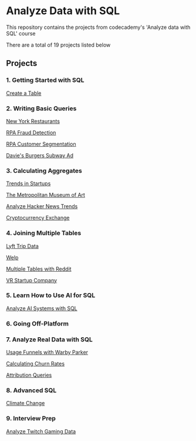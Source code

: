 # Analyze Data with SQL

This repository contains the projects from codecademy's 'Analyze data with SQL' course

There are a total of 19 projects listed below 

## Projects
### 1. Getting Started with SQL
[Create a Table](create_a_table.md)

### 2. Writing Basic Queries
[New York Restaurants](new_york_restaurants.md)

[RPA Fraud Detection](rpa_fraud_detection.md)

[RPA Customer Segmentation](rpa_customer_segmentation.md)

[Davie's Burgers Subway Ad](davies_burgers_subway_ad.md)


### 3. Calculating Aggregates
[Trends in Startups](trends_in_startups.md)

[The Metropolitan Museum of Art](the_metropolitan_museum_of_art.md)

[Analyze Hacker News Trends](Analyze_hacker_news_trends.md)

[Cryptocurrency Exchange](cryptocurrency_exchange.md)

### 4. Joining Multiple Tables
[Lyft Trip Data](lyft_trip_data.md)

[Welp](welp.md)

[Multiple Tables with Reddit](multiple_tables_with_reddit.md)

[VR Startup Company](vr_startup_company.md)


### 5. Learn How to Use AI for SQL
[Analyze AI Systems with SQL](.md)

### 6. Going Off-Platform

### 7. Analyze Real Data with SQL
[Usage Funnels with Warby Parker](.md)

[Calculating Churn Rates](.md)

[Attribution Queries](.md)
### 8. Advanced SQL
[Climate Change](.md)

### 9. Interview Prep
[Analyze Twitch Gaming Data](.md)